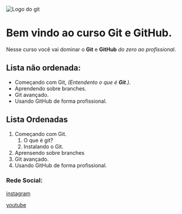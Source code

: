 ![Logo do git](https://sujeitoprogramador.com/wp-content/uploads/2021/04/gitimage.png)
# Bem vindo ao curso Git e GitHub.

Nesse curso você vai dominar o **Git** e **GitHub** _do zero ao profissional_.

## Lista não ordenada:
* Começando com Git, _(Entendento o que é **Git**.)_.
* Aprendendo sobre branches.
* Git avançado.
* Usando GitHub de forma profissional.

## Lista Ordenadas
1. Começando com Git.
    1. O que é git?
    2. Instalando o Git.
2. Aprensendo sobre branches
3. Git avançado.
4. Usando GitHub de forma profissional.
### Rede Social:
[instagram](https://www.instagram.com/vini_kirsten/)

[youtube](https://www.youtube.com/)
